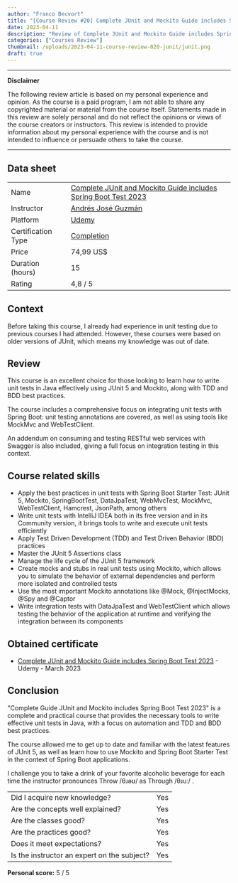 ```yaml
---
author: "Franco Becvort"
title: "[Course Review #20] Complete JUnit and Mockito Guide includes Spring Boot Test 2023"
date: 2023-04-11
description: "Review of Complete JUnit and Mockito Guide includes Spring Boot Test 2023"
categories: ["Courses Review"]
thumbnail: /uploads/2023-04-11-course-review-020-junit/junit.png
draft: true
---
```


---

**Disclaimer**

The following review article is based on my personal experience and opinion. As the course is a paid program, I am not able to share any copyrighted material or material from the course itself. Statements made in this review are solely personal and do not reflect the opinions or views of the course creators or instructors. This review is intended to provide information about my personal experience with the course and is not intended to influence or persuade others to take the course.

---

## Data sheet

|                    |                                                                                                                                                |
| ------------------ | ---------------------------------------------------------------------------------------------------------------------------------------------- |
| Name               | [Complete JUnit and Mockito Guide includes Spring Boot Test 2023](https://www.udemy.com/course/curso-completo-junit-mockito-spring-boot-test/) |
| Instructor         | [Andrés José Guzmán](https://www.linkedin.com/in/andresguzf/)                                                                                  |
| Platform           | [Udemy](https://www.udemy.com/)                                                                                                                |
| Certification Type | [Completion](https://support.udemy.com/hc/en-us/sections/360011037194-Certificates-of-Completion)                                              |
| Price              | 74,99 US$                                                                                                                                      |
| Duration \(hours\) | 15                                                                                                                                             |
| Rating             | 4,8 / 5                                                                                                                                        |

## Context

Before taking this course, I already had experience in unit testing due to previous courses I had attended. However, these courses were based on older versions of JUnit, which means my knowledge was out of date.

## Review

This course is an excellent choice for those looking to learn how to write unit tests in Java effectively using JUnit 5 and Mockito, along with TDD and BDD best practices.

The course includes a comprehensive focus on integrating unit tests with Spring Boot: unit testing annotations are covered, as well as using tools like MockMvc and WebTestClient.

An addendum on consuming and testing RESTful web services with Swagger is also included, giving a full focus on integration testing in this context.

## Course related skills

- Apply the best practices in unit tests with Spring Boot Starter Test: JUnit 5, Mockito, SpringBootTest, DataJpaTest, WebMvcTest, MockMvc, WebTestClient, Hamcrest, JsonPath, among others
- Write unit tests with IntelliJ IDEA both in its free version and in its Community version, it brings tools to write and execute unit tests efficiently
- Apply Test Driven Development (TDD) and Test Driven Behavior (BDD) practices
- Master the JUnit 5 Assertions class
- Manage the life cycle of the JUnit 5 framework
- Create mocks and stubs in real unit tests using Mockito, which allows you to simulate the behavior of external dependencies and perform more isolated and controlled tests
- Use the most important Mockito annotations like @Mock, @InjectMocks, @Spy and @Captor
- Write integration tests with DataJpaTest and WebTestClient which allows testing the behavior of the application at runtime and verifying the integration between its components

## Obtained certificate

- [Complete JUnit and Mockito Guide includes Spring Boot Test 2023](https://udemy-certificate.s3.amazonaws.com/pdf/UC-9eac9747-882e-47b5-bc94-2c8007fd15b6.pdf) - Udemy - March 2023

## Conclusion

"Complete Guide JUnit and Mockito includes Spring Boot Test 2023" is a complete and practical course that provides the necessary tools to write effective unit tests in Java, with a focus on automation and TDD and BDD best practices.

The course allowed me to get up to date and familiar with the latest features of JUnit 5, as well as learn how to use Mockito and Spring Boot Starter Test in the context of Spring Boot applications.

I challenge you to take a drink of your favorite alcoholic beverage for each time the instructor pronounces Throw /θɹəʊ/ as Through /θɹuː/ .

|                                             |     |
| ------------------------------------------- | --- |
| Did I acquire new knowledge?                | Yes |
| Are the concepts well explained?            | Yes |
| Are the classes good?                       | Yes |
| Are the practices good?                     | Yes |
| Does it meet expectations?                  | Yes |
| Is the instructor an expert on the subject? | Yes |

**Personal score:** 5 / 5
